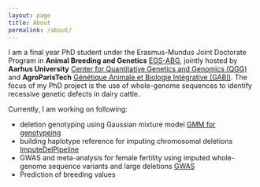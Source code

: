 ```yaml
---
layout: page
title: About
permalink: /about/
---
```


I am a final year PhD student under the Erasmus-Mundus Joint Doctorate Program in **Animal Breeding and Genetics** [EGS-ABG](http://www.egsabg.eu/), jointly hosted by **Aarhus University** [Center for Quantitative Genetics and Genomics (QGG)](http://mbg.au.dk/en/research/research-centres/center-for-quantitative-genetics-and-genomics/) and **AgroParisTech** [Génétique Animale et Biologie Intégrative (GABI)](https://www6.jouy.inra.fr/gabi/). 
The focus of my PhD project is the use of whole-genome sequences to identify recessive genetic defects in dairy cattle. 

Currently, I am working on following:
* deletion genotyping using Gaussian mixture model [GMM for genotypeing](http://pure.au.dk/portal/files/128029891/genotype_call_chromosomal_deletions_using_read_depth_whole_genome_sequence_variants_cattle.pdf)
* building haplotype reference for imputing chromosomal deletions [ImputeDelPipeline](https://github.com/MMesbahU/ImputeDelPipeline)
* GWAS and meta-analysis for female fertility using imputed whole-genome sequence variants and large deletions [GWAS](https://github.com/MMesbahU/gwas_in_cattle)
* Prediction of breeding values 


